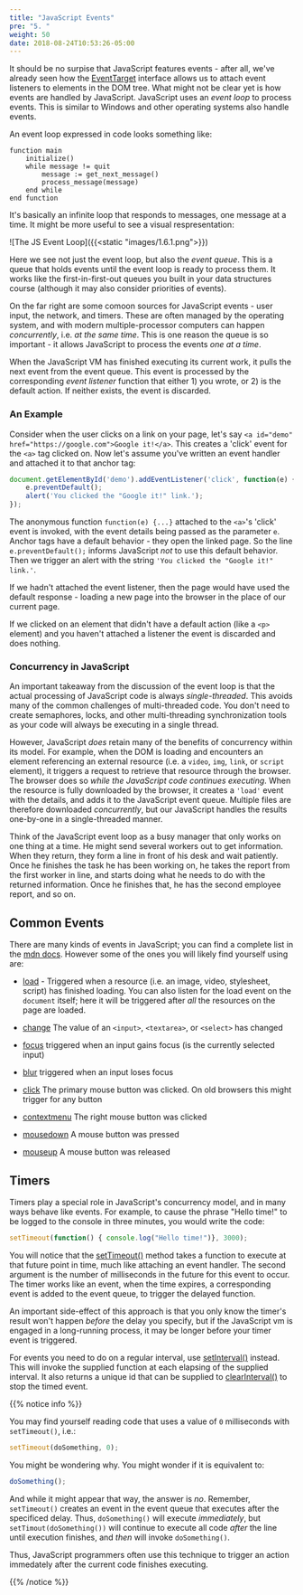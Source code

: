 ```yaml
---
title: "JavaScript Events"
pre: "5. "
weight: 50
date: 2018-08-24T10:53:26-05:00
---
```


It should be no surpise that JavaScript features events - after all, we've already seen how the [EventTarget](https://developer.mozilla.org/en-US/docs/Web/API/EventTarget) interface allows us to attach event listeners to elements in the DOM tree.  What might not be clear yet is how events are handled by JavaScript.  JavaScript uses an _event loop_ to process events.  This is similar to Windows and other operating systems also handle events. 

An event loop expressed in code looks something like:

```
function main
    initialize()
    while message != quit
        message := get_next_message()
        process_message(message)
    end while
end function
```

It's basically an infinite loop that responds to messages, one message at a time.  It might be more useful to see a visual respresentation:

![The JS Event Loop]({{<static "images/1.6.1.png">}})

Here we see not just the event loop, but also the _event queue_.  This is a queue that holds events until the event loop is ready to process them.  It works like the first-in-first-out queues you built in your data structures course (although it may also consider priorities of events).  

On the far right are some comoon sources for JavaScript events - user input, the network, and timers.  These are often managed by the operating system, and with modern multiple-processor computers can happen _concurrently_, i.e. _at the same time_.  This is one reason the queue is so important - it allows JavaScript to process the events _one at a time_.  

When the JavaScript VM has finished executing its current work, it pulls the next event from the event queue.  This event is processed by the corresponding _event listener_ function that either 1) you wrote, or 2) is the default action.  If neither exists, the event is discarded.

### An Example

Consider when the user clicks on a link on your page, let's say `<a id="demo" href="https://google.com">Google it!</a>`.  This creates a 'click' event for the `<a>` tag clicked on.  Now let's assume you've written an event handler and attached it to that anchor tag:

```js
document.getElementById('demo').addEventListener('click', function(e) {
    e.preventDefault();
    alert('You clicked the "Google it!" link.');
});
```

The anonymous function `function(e) {...}` attached to the `<a>`'s 'click' event is invoked, with the event details being passed as the parameter `e`.  Anchor tags have a default behavior - they open the linked page.  So the line `e.preventDefault();` informs JavaScript _not_ to use this default behavior.  Then we trigger an alert with the string `'You clicked the "Google it!" link.'`.

If we hadn't attached the event listener, then the page would have used the default response - loading a new page into the browser in the place of our current page.

If we clicked on an element that didn't have a default action (like a `<p>` element) and you haven't attached a listener the event is discarded and does nothing.

### Concurrency in JavaScript

An important takeaway from the discussion of the event loop is that the actual processing of JavaScript code is always _single-threaded_.  This avoids many of the common challenges of multi-threaded code.  You don't need to create semaphores, locks, and other multi-threading synchronization tools as your code will always be executing in a single thread.

However, JavaScript _does_ retain many of the benefits of concurrency within its model.  For example, when the DOM is loading and encounters an element referencing an external resource (i.e. a `video`, `img`, `link`, or `script` element), it triggers a request to retrieve that resource through the browser.  The browser does so _while the JavaScript code continues executing_.  When the resource is fully downloaded by the browser, it creates a `'load'` event with the details, and adds it to the JavaScript event queue.  Multiple files are therefore downloaded _concurrently_, but our JavaScript handles the results one-by-one in a single-threaded manner.

Think of the JavaScript event loop as a busy manager that only works on one thing at a time.  He might send several workers out to get information.  When they return, they form a line in front of his desk and wait patiently.  Once he finishes the task he has been working on, he takes the report from the first worker in line, and starts doing what he needs to do with the returned information.  Once he finishes that, he has the second employee report, and so on.

## Common Events

There are many kinds of events in JavaScript; you can find a complete list in the [mdn docs](https://developer.mozilla.org/en-US/docs/Web/Events).  However some of the ones you will likely find yourself using are:

* [load](https://developer.mozilla.org/en-US/docs/Web/Events/load) - Triggered when a resource (i.e. an image, video, stylesheet, script) has finished loading.  You can also listen for the load event on the `document` itself; here it will be triggered after _all_ the resources on the page are loaded.

* [change](https://developer.mozilla.org/en-US/docs/Web/API/HTMLElement/change_event) The value of an `<input>`, `<textarea>`, or `<select>` has changed

* [focus](https://developer.mozilla.org/en-US/docs/Web/Events/focus) triggered when an input gains focus (is the currently selected input)

* [blur](https://developer.mozilla.org/en-US/docs/Web/Events/blur) triggered when an input loses focus

* [click](https://developer.mozilla.org/en-US/docs/Web/Events/click) The primary mouse button was clicked.  On old browsers this might trigger for any button

* [contextmenu](https://developer.mozilla.org/en-US/docs/Web/Events/contextmenu) The right mouse button was clicked

* [mousedown](https://developer.mozilla.org/en-US/docs/Web/Events/mousedown) A mouse button was pressed

* [mouseup](https://developer.mozilla.org/en-US/docs/Web/Events/mouseup) A mouse button was released

## Timers

Timers play a special role in JavaScript's concurrency model, and in many ways behave like events.  For example, to cause the phrase "Hello time!" to be logged to the console in three minutes, you would write the code:

```js
setTimeout(function() { console.log("Hello time!")}, 3000);
```

You will notice that the [setTimeout()](https://developer.mozilla.org/en-US/docs/Web/API/WindowOrWorkerGlobalScope/setTimeout) method takes a function to execute at that future point in time, much like attaching an event handler.  The second argument is the number of milliseconds in the future for this event to occur.  The timer works like an event, when the time expires, a corresponding event is added to the event queue, to trigger the delayed function.  

An important side-effect of this approach is that you only know the timer's result won't happen _before_ the delay you specify, but if the JavaScript vm is engaged in a long-running process, it may be longer before your timer event is triggered.

For events you need to do on a regular interval, use [setInterval()](https://developer.mozilla.org/en-US/docs/Web/API/WindowOrWorkerGlobalScope/setInterval) instead.  This will invoke the supplied function at each elapsing of the supplied interval.  It also returns a unique id that can be supplied to [clearInterval()](https://developer.mozilla.org/en-US/docs/Web/API/WindowOrWorkerGlobalScope/clearInterval) to stop the timed event.

{{% notice info %}}

You may find yourself reading code that uses a value of `0` milliseconds with `setTimeout()`, i.e.:

```js
setTimeout(doSomething, 0);
```

You might be wondering why.  You might wonder if it is equivalent to:

```js
doSomething();
```

And while it might appear that way, the answer is _no_.  Remember, `setTimeout()` creates an event in the event queue that executes after the specificed delay.  Thus, `doSomething()` will execute _immediately_, but `setTimout(doSomething())` will continue to execute all code _after_ the line until execution finishes, and _then_ will invoke `doSomething()`.  

Thus, JavaScript programmers often use this technique to trigger an action immedately after the current code finishes executing.

{{% /notice %}}